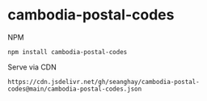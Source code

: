 # cambodia-postal-codes

NPM

```
npm install cambodia-postal-codes
```

Serve via CDN

```
https://cdn.jsdelivr.net/gh/seanghay/cambodia-postal-codes@main/cambodia-postal-codes.json
```
